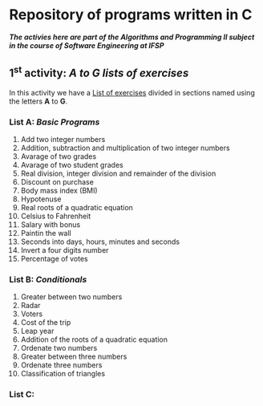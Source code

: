 # Repository of programs written in C
***The activies here are part of the Algorithms and Programming II subject in the course of Software Engineering at IFSP***
## 1<sup>st</sup> activity: *A to G lists of exercises*
In this activity we have a [List of exercises](https://docs.google.com/document/d/13nRGM-mgqCHKyMzjRkCF8uYz7T7UnN_r2zZy1ePut4s/edit#heading=h.yozqf286ydqv) divided in sections named using the letters **A** to **G**.
### **List A**: *Basic Programs*
1. Add two integer numbers
2. Addition, subtraction and multiplication of two integer numbers
3. Avarage of two grades
4. Avarage of two student grades
5. Real division, integer division and remainder of the division
6. Discount on purchase
7. Body mass index (BMI)
8. Hypotenuse
9. Real roots of a quadratic equation
10. Celsius to Fahrenheit
11. Salary with bonus
12. Paintin the wall
13. Seconds into days, hours, minutes and seconds
14. Invert a four digits number
15. Percentage of votes
### **List B**: *Conditionals*
1. Greater between two numbers
2. Radar
3. Voters
4. Cost of the trip
5. Leap year
6. Addition of the roots of a quadratic equation
7. Ordenate two numbers
8. Greater between three numbers
9. Ordenate three numbers
10. Classification of triangles
### **List C**: 
